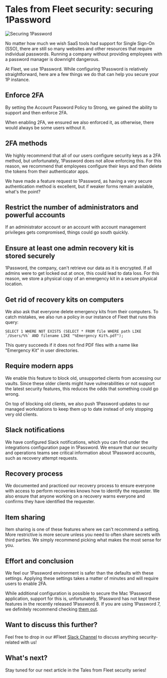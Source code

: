 # Tales from Fleet security: securing 1Password

![Securing 1Password](http://fleetdm.com/images/articles/securing-1password-1600x900@2x)

No matter how much we wish SaaS tools had support for Single Sign-On (SSO), there are still so many
websites and other resources that require individual passwords. Running a company without providing
employees with a password manager is downright dangerous.

At Fleet, we use 1Password. While configuring 1Password is relatively straightforward, here are a few things we do that can help you secure your 1P instance.

## Enforce 2FA
By setting the Account Password Policy to Strong, we gained the ability to support and then enforce 2FA.

When enabling 2FA, we ensured we also enforced it, as otherwise, there would always be some users without it.

## 2FA methods
We highly recommend that all of our users configure security keys as a 2FA method, but
unfortunately, 1Password does not allow enforcing this. For this reason, we recommend that employees
configure their keys and then delete the tokens from their authenticator apps.

We have made a feature request to 1Password, as having a very secure authentication method is
excellent, but if weaker forms remain available, what's the point?

## Restrict the number of administrators and powerful accounts
If an administrator account or an account with account management privileges gets compromised,
things could go south quickly.

## Ensure at least one admin recovery kit is stored securely
1Password, the company, can't retrieve our data as it is encrypted. If all admins were to get locked
out at once, this could lead to data loss. For this reason, we store a physical copy of an emergency
kit in a secure physical location.

## Get rid of recovery kits on computers
We also ask that everyone delete emergency kits from their computers. To catch mistakes, we also run
a policy in our instance of Fleet that runs this query:

```
SELECT 1 WHERE NOT EXISTS (SELECT * FROM file WHERE path LIKE `/Users/%%` AND filename LIKE "%Emergency Kit%.pdf");
```

This query succeeds if it does not find PDF files with a name like "Emergency Kit" in user
directories.

## Require modern apps
We enable this feature to block old, unsupported clients from accessing our vaults. Since these
older clients might have vulnerabilities or not support the latest security features, this reduces
the odds that something could go wrong.

On top of blocking old clients, we also push 1Password updates to our managed workstations to keep
them up to date instead of only stopping very old clients.

## Slack notifications
We have configured Slack notifications, which you can find under the integrations configuration page
in 1Password. We ensure that our security and operations teams see critical information about
1Password accounts, such as recovery attempt requests.

## Recovery process
We documented and practiced our recovery process to ensure everyone with access to perform
recoveries knows how to identify the requester. We also ensure that anyone working on a recovery
warns everyone and confirms they have identified the requester.

## Item sharing
Item sharing is one of these features where we can't recommend a setting. More restrictive is more secure unless you need to often share secrets with third parties. We simply recommend picking what makes the most sense for you.

## Effort and conclusion
We feel our 1Password environment is safer than the defaults with these settings. Applying these settings takes a matter of minutes and will require users to enable 2FA.

While additional configuration is possible to secure the Mac 1Password application, support for this is, unfortunately, 1Password has not kept these features in the recently released 1Password 8. If you are using 1Password 7, we definitely recommend checking [them out](https://support.1password.com/mobile-device-management/).

## Want to discuss this further?
Feel free to drop in our #Fleet [Slack Channel](https://fleetdm.com/slack) to discuss anything security-related with us!

## What's next?
Stay tuned for our next article in the Tales from Fleet security series!

<meta name="category" value="security">
<meta name="authorFullName" value="Guillaume Ross">
<meta name="authorGitHubUsername" value="GuillaumeRoss">
<meta name="publishedOn" value="2022-05-06">
<meta name="articleTitle" value="Tales from Fleet security: securing 1Password">
<meta name="articleImageUrl" value="http://fleetdm.com/images/articles/securing-1password-1600x900@2x">